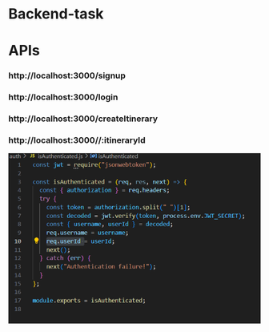 # Backend-task

# APIs

### http://localhost:3000/signup

### http://localhost:3000/login

### http://localhost:3000/createItinerary

### http://localhost:3000//:itineraryId

![images](./screenshots/isAuthenticated.png)
